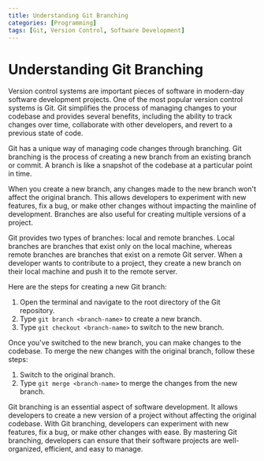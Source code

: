 ```yaml
---
title: Understanding Git Branching
categories: [Programming]
tags: [Git, Version Control, Software Development]
---
```


# Understanding Git Branching

Version control systems are important pieces of software in modern-day software development projects. One of the most popular version control systems is Git. Git simplifies the process of managing changes to your codebase and provides several benefits, including the ability to track changes over time, collaborate with other developers, and revert to a previous state of code.

Git has a unique way of managing code changes through branching. Git branching is the process of creating a new branch from an existing branch or commit. A branch is like a snapshot of the codebase at a particular point in time.

When you create a new branch, any changes made to the new branch won't affect the original branch. This allows developers to experiment with new features, fix a bug, or make other changes without impacting the mainline of development. Branches are also useful for creating multiple versions of a project.

Git provides two types of branches: local and remote branches. Local branches are branches that exist only on the local machine, whereas remote branches are branches that exist on a remote Git server. When a developer wants to contribute to a project, they create a new branch on their local machine and push it to the remote server.

Here are the steps for creating a new Git branch:

1. Open the terminal and navigate to the root directory of the Git repository.
2. Type `git branch <branch-name>` to create a new branch.
3. Type `git checkout <branch-name>` to switch to the new branch.

Once you've switched to the new branch, you can make changes to the codebase. To merge the new changes with the original branch, follow these steps:

1. Switch to the original branch.
2. Type `git merge <branch-name>` to merge the changes from the new branch.

Git branching is an essential aspect of software development. It allows developers to create a new version of a project without affecting the original codebase. With Git branching, developers can experiment with new features, fix a bug, or make other changes with ease. By mastering Git branching, developers can ensure that their software projects are well-organized, efficient, and easy to manage.
